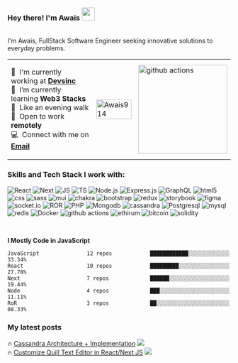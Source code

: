 ### Hey there! I'm Awais <img src="https://github.com/TheDudeThatCode/TheDudeThatCode/blob/master/Assets/Hi.gif" width="29px">

</br> I'm Awais, FullStack Software Engineer seeking innovative solutions to everyday problems. </p>

<table>
  <tr>
    <td valign="center" width="40%">
      
:office: &nbsp;I'm currently working at **[Devsinc]**</br>
:seedling: &nbsp;I’m currently learning **Web3 Stacks**</br>
:walking: &nbsp;Like an evening walk</br>
:house_with_garden: &nbsp;Open to work **remotely**</br>
:computer: &nbsp;Connect with me on **[Email]**
      
  </td>
    <td>
      <img width="100%" src="https://github-readme-streak-stats.herokuapp.com/?user=Awais914&theme=highcontrast&hide_border=true" alt="Awais914" />
    </td>
    <td >
      <img alt="github actions" src="https://github.com/mayankchaudhary26/Cool-Readme-ideas/raw/master/data/octocat/gangnamtocat.png" width="200" /> 
    </td>
  </tr>
</table>


<h3>Skills and Tech Stack I work with:</h3>

<p>
  <img alt="React" src="https://img.shields.io/badge/react-%2320232a.svg?style=for-the-badge&logo=react&logoColor=%2361DAFB" />
  <img alt="Next" src="https://img.shields.io/badge/Next-black?style=for-the-badge&logo=next.js&logoColor=white" />
  <img alt="JS" src="https://img.shields.io/badge/javascript-%23323330.svg?style=for-the-badge&logo=javascript&logoColor=%23F7DF1E" />
  <img alt="TS" src="https://img.shields.io/badge/typescript-%23007ACC.svg?style=for-the-badge&logo=typescript&logoColor=white" />
  <img alt="Node.js" src="https://img.shields.io/badge/node.js-6DA55F?style=for-the-badge&logo=node.js&logoColor=white" />
  <img alt="Express.js" src="https://img.shields.io/badge/express.js-%23404d59.svg?style=for-the-badge&logo=express&logoColor=%2361DAFB" />
  <img alt="GraphQL" src="https://img.shields.io/badge/-ApolloGraphQL-311C87?style=for-the-badge&logo=apollo-graphql" />
  <img alt="html5" src="https://img.shields.io/badge/html5-%23E34F26.svg?style=for-the-badge&logo=html5&logoColor=white" />
  <img alt="css" src="https://img.shields.io/badge/css3-%231572B6.svg?style=for-the-badge&logo=css3&logoColor=white" />
  <img alt="sass" src="https://img.shields.io/badge/SASS-hotpink.svg?style=for-the-badge&logo=SASS&logoColor=white" />
  <img alt="mui" src="https://img.shields.io/badge/MUI-%230081CB.svg?style=for-the-badge&logo=mui&logoColor=white" />
  <img alt="chakra" src="https://img.shields.io/badge/chakra-%234ED1C5.svg?style=for-the-badge&logo=chakraui&logoColor=white" />
  <img alt="bootstrap" src="https://img.shields.io/badge/bootstrap-%23563D7C.svg?style=for-the-badge&logo=bootstrap&logoColor=white" />
  <img alt="redux" src="https://img.shields.io/badge/redux-%23593d88.svg?style=for-the-badge&logo=redux&logoColor=white" />
  <img alt="storybook" src="https://img.shields.io/badge/-Storybook-FF4785?style=for-the-badge&logo=storybook&logoColor=white" />
  <img alt="figma" src="https://img.shields.io/badge/figma-%23F24E1E.svg?style=for-the-badge&logo=figma&logoColor=white" />
  <img alt="socket.io" src="https://img.shields.io/badge/Socket.io-black?style=for-the-badge&logo=socket.io&badgeColor=010101" />
  <img alt="ROR" src="https://img.shields.io/badge/rails-%23CC0000.svg?style=for-the-badge&logo=ruby-on-rails&logoColor=white" />
  <img alt="PHP" src="https://img.shields.io/badge/php-%23777BB4.svg?style=for-the-badge&logo=php&logoColor=white" />
  <img alt="Mongodb" src="https://img.shields.io/badge/MongoDB-%234ea94b.svg?style=for-the-badge&logo=mongodb&logoColor=white" />
  <img alt="cassandra" src="https://img.shields.io/badge/cassandra-%231287B1.svg?style=for-the-badge&logo=apache-cassandra&logoColor=white" />
  <img alt="Postgresql" src="https://img.shields.io/badge/postgres-%23316192.svg?style=for-the-badge&logo=postgresql&logoColor=white" />
  <img alt="mysql" src="https://img.shields.io/badge/mysql-%2300f.svg?style=for-the-badge&logo=mysql&logoColor=white" />
  <img alt="redis" src="https://img.shields.io/badge/redis-%23DD0031.svg?style=for-the-badge&logo=redis&logoColor=white" />
  <img alt="Docker" src="https://img.shields.io/badge/docker-%230db7ed.svg?style=for-the-badge&logo=docker&logoColor=white" />
  <img alt="github actions" src="https://img.shields.io/badge/git-%23F05033.svg?style=for-the-badge&logo=git&logoColor=white" />
  <img alt="ethirum" src="https://img.shields.io/badge/Ethereum-3C3C3D?style=for-the-badge&logo=Ethereum&logoColor=white" />
  <img alt="bitcoin" src="https://img.shields.io/badge/Bitcoin-000?style=for-the-badge&logo=bitcoin&logoColor=white" />
  <img alt="solidity" src="https://img.shields.io/badge/Solidity-%23363636.svg?style=for-the-badge&logo=solidity&logoColor=white" />
  
  
</p>

</br>

**I Mostly Code in JavaScript** 

```text
JavaScript               12 repos            ████████████░░░░░░░░░░░░░   33.34% 
React                    10 repos            █████████░░░░░░░░░░░░░░░░   27.78% 
Next                     7 repos             ██████░░░░░░░░░░░░░░░░░░░   19.44% 
Node                     4 repos             ███░░░░░░░░░░░░░░░░░░░░░░   11.11% 
RoR                      3 repos             ██░░░░░░░░░░░░░░░░░░░░░░░   08.33%
```

<h3>My latest posts</h3>

:fire: [Cassandra Architecture + Implementation] <img src="https://img.shields.io/badge/Medium-12100E?style=for-the-badge&logo=medium&logoColor=white" />
</br>
:fire: [Customize Quill Text Editor in React/Next JS] <img src="https://img.shields.io/badge/Medium-12100E?style=for-the-badge&logo=medium&logoColor=white" />


<!--
**Awais914/Awais914** is a ✨ _special_ ✨ repository because its `README.md` (this file) appears on your GitHub profile.

Here are some ideas to get you started:

- 🔭 I’m currently working on ...
- 🌱 I’m currently learning ...
- 👯 I’m looking to collaborate on ...
- 🤔 I’m looking for help with ...
- 💬 Ask me about ...
- 📫 How to reach me: ...
- 😄 Pronouns: ...
- ⚡ Fun fact: ...
-->


<!-- links -->

[Devsinc]: https://github.com/8451 "Devsinc"
[Email]: mailto:m.awais@yahoo.com "Email"
[Cassandra Architecture + Implementation]: https://medium.com/@awaischaudary526/how-to-use-and-customize-quill-text-editor-in-react-next-js-cd59b8ff0bf9
[Customize Quill Text Editor in React/Next JS]: https://medium.com/@awaischaudary526/how-to-use-and-customize-quill-text-editor-in-react-next-js-cd59b8ff0bf9
